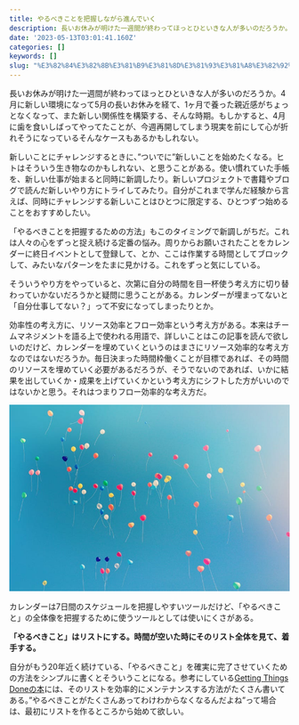 ```yaml
---
title: やるべきことを把握しながら進んでいく
description: 長いお休みが明けた一週間が終わってほっとひといきな人が多いのだろうか。4月に新しい環境になって5月の長いお休みを経て、1ヶ月で養った親近感がちょっとなくなって、また新しい関係性を構築する、そんな時期。もしかすると、4月に歯を食いしばってやってたことが、今週再開してしまう現実を前に
date: '2023-05-13T03:01:41.160Z'
categories: []
keywords: []
slug: "%E3%82%84%E3%82%8B%E3%81%B9%E3%81%8D%E3%81%93%E3%81%A8%E3%82%92%E6%8A%8A%E6%8F%A1%E3%81%97%E3%81%AA%E3%81%8C%E3%82%89%E9%80%B2%E3%82%93%E3%81%A7%E3..."
---
```

長いお休みが明けた一週間が終わってほっとひといきな人が多いのだろうか。4月に新しい環境になって5月の長いお休みを経て、1ヶ月で養った親近感がちょっとなくなって、また新しい関係性を構築する、そんな時期。もしかすると、4月に歯を食いしばってやってたことが、今週再開してしまう現実を前にして心が折れそうになっているそんなケースもあるかもしれない。

新しいことにチャレンジするときに、”ついでに”新しいことを始めたくなる。ヒトはそういう生き物なのかもしれない、と思うことがある。使い慣れていた手帳を、新しい仕事が始まると同時に新調したり。新しいプロジェクトで書籍やブログで読んだ新しいやり方にトライしてみたり。自分がこれまで学んだ経験から言えば、同時にチャレンジする新しいことはひとつに限定する、ひとつずつ始めることをおすすめしたい。

「やるべきことを把握するための方法」もこのタイミングで新調しがちだ。これは人々の心をずっと捉え続ける定番の悩み。周りからお願いされたことをカレンダーに終日イベントとして登録して、とか、ここは作業する時間としてブロックして、みたいなパターンをたまに見かける。これをずっと気にしている。

そういうやり方をやっていると、次第に自分の時間を目一杯使う考え方に切り替わっていかないだろうかと疑問に思うことがある。カレンダーが埋まってないと「自分仕事してない？」って不安になってしまったりとか。

効率性の考え方に、リソース効率とフロー効率という考え方がある。本来はチームマネジメントを語る上で使われる用語で、詳しいことはこの記事を読んで欲しいのだけど、カレンダーを埋めていくというのはまさにリソース効率的な考え方なのではないだろうか。毎日決まった時間枠働くことが目標であれば、その時間のリソースを埋めていく必要があるだろうが、そうでないのであれば、いかに結果を出していくか・成果を上げていくかという考え方にシフトした方がいいのではないかと思う。それはつまりフロー効率的な考え方だ。

![](0__q1sf52IDt__hWp8CV.jpg)

カレンダーは7日間のスケジュールを把握しやすいツールだけど、「やるべきこと」の全体像を把握するために使うツールとしては使いにくさがある。

**「やるべきこと」はリストにする。時間が空いた時にそのリスト全体を見て、着手する。**

自分がもう20年近く続けている、「やるべきこと」を確実に完了させていくための方法をシンプルに書くとそういうことになる。参考にしている[Getting Things Doneの本](https://amzn.asia/d/gXqtcPM)には、そのリストを効率的にメンテナンスする方法がたくさん書いてある。”やるべきことがたくさんあってわけわからなくなるんだよね”って場合は、最初にリストを作るところから始めて欲しい。